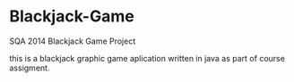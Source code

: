 Blackjack-Game
==============

SQA 2014 Blackjack Game Project


this is a blackjack graphic game aplication written in java as part of course assigment.
